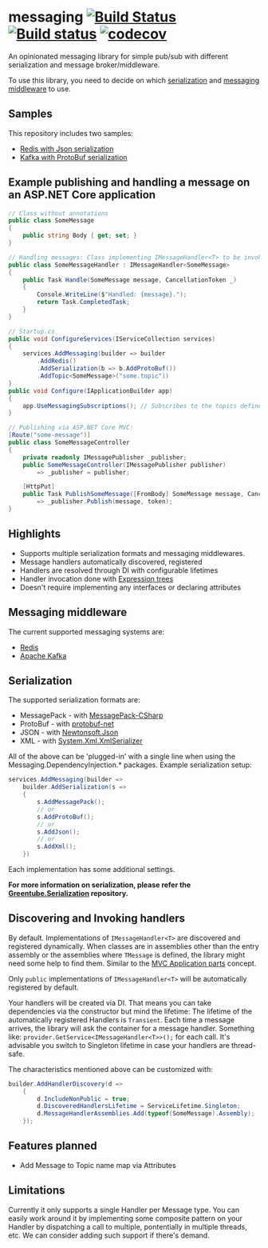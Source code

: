 # messaging [![Build Status](https://travis-ci.org/Greentube/messaging.svg?branch=master)](https://travis-ci.org/Greentube/messaging) [![Build status](https://ci.appveyor.com/api/projects/status/a3pstjg357fn8it9/branch/master?svg=true)](https://ci.appveyor.com/project/Greentube/messaging) [![codecov](https://codecov.io/gh/Greentube/messaging/branch/master/graph/badge.svg)](https://codecov.io/gh/Greentube/messaging)

An opinionated messaging library for simple pub/sub with different serialization and message broker/middleware.

To use this library, you need to decide on which [serialization](#serialization) and [messaging middleware](#messaging-middleware) to use.

## Samples

This repository includes two samples:

* [Redis with Json serialization](https://github.com/bruno-garcia/messaging/tree/master/samples/Greentube.Messaging.Sample.Redis)
* [Kafka with ProtoBuf serialization](https://github.com/bruno-garcia/messaging/tree/master/samples/Greentube.Messaging.Sample.Kafka)

## Example publishing and handling a message on an ASP.NET Core application

```csharp
// Class without annotations
public class SomeMessage
{
    public string Body { get; set; }
}

// Handling messages: Class implementing IMessageHandler<T> to be invoked when T arrives
public class SomeMessageHandler : IMessageHandler<SomeMessage>
{
    public Task Handle(SomeMessage message, CancellationToken _)
    {
        Console.WriteLine($"Handled: {message}.");
        return Task.CompletedTask;
    }
}

// Startup.cs
public void ConfigureServices(IServiceCollection services)
{
    services.AddMessaging(builder => builder
        .AddRedis()
        .AddSerialization(b => b.AddProtoBuf())
        .AddTopic<SomeMessage>("some.topic"))
}
public void Configure(IApplicationBuilder app)
{
    app.UseMessagingSubscriptions(); // Subscribes to the topics defined via Services
}

// Publishing via ASP.NET Core MVC:
[Route("some-message")]
public class SomeMessageController
{
    private readonly IMessagePublisher _publisher;
    public SomeMessageController(IMessagePublisher publisher)
        => _publisher = publisher;

    [HttpPut]
    public Task PublishSomeMessage([FromBody] SomeMessage message, CancellationToken token)
        => _publisher.Publish(message, token);
}
```

## Highlights

* Supports multiple serialization formats and messaging middlewares.
* Message handlers automatically discovered, registered
* Handlers are resolved through DI with configurable lifetimes
* Handler invocation done with [Expression trees](https://docs.microsoft.com/en-us/dotnet/csharp/programming-guide/concepts/expression-trees/)
* Doesn't require implementing any interfaces or declaring attributes

## Messaging middleware

The current supported messaging systems are:

* [Redis](https://redis.io/topics/pubsub)
* [Apache Kafka](https://kafka.apache.org/)

## Serialization

The supported serialization formats are:

* MessagePack - with [MessagePack-CSharp](https://github.com/neuecc/MessagePack-CSharp)
* ProtoBuf - with [protobuf-net](https://github.com/mgravell/protobuf-net)
* JSON - with [Newtonsoft.Json](https://github.com/JamesNK/Newtonsoft.Json)
* XML - with [System.Xml.XmlSerializer](https://github.com/dotnet/corefx/tree/master/src/System.Xml.XmlSerializer)

All of the above can be 'plugged-in' with a single line when using the Messaging.DependencyInjection.* packages.
Example serialization setup:

```csharp
services.AddMessaging(builder =>
    builder.AddSerialization(s =>
    {
        s.AddMessagePack();
        // or
        s.AddProtoBuf();
        // or
        s.AddJson();
        // or
        s.AddXml();
    })
```

Each implementation has some additional settings.

**For more information on serialization, please refer the [Greentube.Serialization](https://github.com/Greentube/serialization) repository.**

## Discovering and Invoking handlers

By default. Implementations of `IMessageHandler<T>` are discovered and registered dynamically. 
When classes are in assemblies other than the entry assembly or the assemblies where `TMessage` is defined, 
the library might need some help to find them. Similar to the [MVC Application parts](https://docs.microsoft.com/en-us/aspnet/core/mvc/advanced/app-parts) concept.

Only `public` implementations of `IMessageHandler<T>` will be automatically registered by default.

Your handlers will be created via DI. That means you can take dependencies via the constructor but mind the lifetime:
The lifetime of the automatically registered Handlers is `Transient`. Each time a message arrives, the library will ask the container
for a message handler. Something like: `provider.GetService<IMessageHandler<T>>();` for each call.
It's advisable you switch to Singleton lifetime in case your handlers are thread-safe.

The characteristics mentioned above can be customized with:

```csharp
builder.AddHandlerDiscovery(d =>
    {
        d.IncludeNonPublic = true;
        d.DiscoveredHandlersLifetime = ServiceLifetime.Singleton;
        d.MessageHandlerAssemblies.Add(typeof(SomeMessage).Assembly);
    });
```

## Features planned

* Add Message to Topic name map via Attributes

## Limitations

Currently it only supports a single Handler per Message type. You can easily work around it by implementing some
composite pattern on your Handler by dispatching a call to multiple, pontentially in multiple threads, etc.
We can consider adding such support if there's demand.
